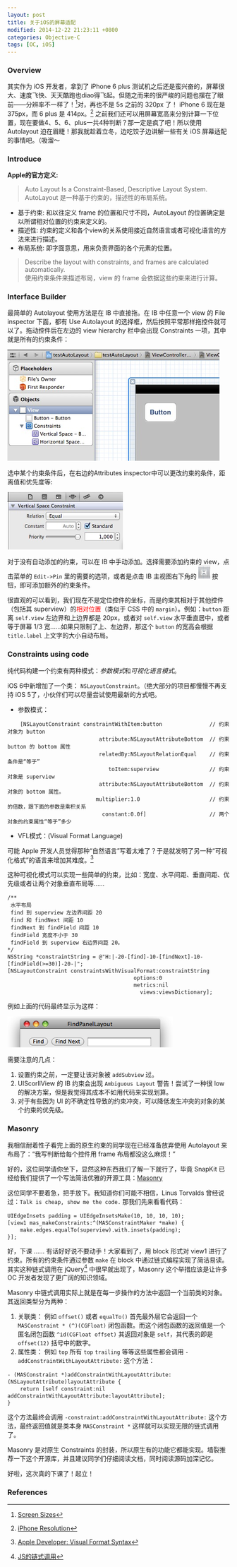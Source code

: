 ```yaml
---
layout: post
title: 关于iOS的屏幕适配
modified: 2014-12-22 21:23:11 +0800
categories: Objective-C
tags: [OC, iOS]
---
```


### Overview

其实作为 iOS 开发者，拿到了 iPhone 6 plus 测试机之后还是蛮兴奋的，屏幕很大、速度飞快、天天酷跑也diao得飞起。但随之而来的很严峻的问题也摆在了眼前——分辨率不一样了！[^1]对，再也不是 5s 之前的 320px 了！ iPhone 6 现在是 375px，而 6 plus 是 414px。[^2] 之前我们还可以用屏幕宽高来分别计算一下位置，现在要做4、5、6、plus一共4种判断？那一定是疯了吧！所以使用 Autolayout 迫在眉睫！那我就趁着立冬，边吃饺子边讲解一些有关 iOS 屏幕适配的事情吧。（吸溜～

### Introduce

**Apple的官方定义:**

> Auto Layout Is a Constraint-Based, Descriptive Layout System.<br />
> AutoLayout 是一种基于约束的，描述性的布局系统。 

- 基于约束: 和以往定义 frame 的位置和尺寸不同，AutoLayout 的位置确定是以所谓相对位置的约束来定义的。
- 描述性: 约束的定义和各个view的关系使用接近自然语言或者可视化语言的方法来进行描述。
- 布局系统: 即字面意思，用来负责界面的各个元素的位置。

> Describe the layout with constraints, and frames are calculated automatically.<br />
> 使用约束条件来描述布局，view 的 frame 会依据这些约束来进行计算。

### Interface Builder

最简单的 Autolayout 使用方法是在 IB 中直接拖。在 IB 中任意一个 view 的 File inspector 下面，都有 Use Autolayout 的选择框，然后按照平常那样拖控件就可以了。拖动控件后在左边的 view hierarchy 栏中会出现 Constraints 一项，其中就是所有的约束条件：

![](../images/autolayout/iblayout.jpg)

选中某个约束条件后，在右边的Attributes inspector中可以更改约束的条件，距离值和优先度等:

![](../images/autolayout/attributes-inspector.jpg)

对于没有自动添加的约束，可以在 IB 中手动添加。选择需要添加约束的 view，点击菜单的 `Edit->Pin` 里的需要的选项，或者是点击 IB 主视图右下角的 ![](../images/autolayout/cons_btn_in_ib.jpg)  按钮，即可添加额外的约束条件。

很直观的可以看到，我们现在不是定位控件的坐标，而是约束其相对于其他控件（包括其 superview）的<span style="color:#ff0000;">相对位置</span>（类似于 CSS 中的 `margin`）。例如：`button` 距离 `self.view` 左边界和上边界都是 20px，或者对 `self.view` 水平垂直居中，或者等于屏幕 1/3 宽……如果只限制了上、左边界，那这个 `button` 的宽高会根据 `title.label` 上文字的大小自动布局。

### Constraints using code

纯代码构建一个约束有两种模式：*参数模式*和*可视化语言模式*。

iOS 6中新增加了一个类： `NSLayoutConstraint`。（绝大部分的项目都慢慢不再支持 iOS 5了，小伙伴们可以尽量尝试使用最新的方式吧。

- 参数模式：
    
```objc
    [NSLayoutConstraint constraintWithItem:button               // 约束对象为 button
                             attribute:NSLayoutAttributeBottom  // 约束 button 的 bottom 属性
                             relatedBy:NSLayoutRelationEqual    // 约束条件是“等于”
                                toItem:superview                // 约束对象是 superview
                             attribute:NSLayoutAttributeBottom  // 约束对象的 bottom 属性。
                            multiplier:1.0                      // 约束的倍数，跟下面的参数是乘积关系
                              constant:0.0f]                    // 两个对象的约束属性“等于”多少
```
    
- VFL模式：(Visual Format Language)

可能 Apple 开发人员觉得那种“自然语言”写着太难了？于是就发明了另一种“可视化格式”的语言来增加其难度。[^3]

这种可视化模式可以实现一些简单的约束，比如：宽度、水平间距、垂直间距、优先级或者让两个对象垂直布局等……

```objc
/**
 水平布局
 find 到 superview 左边界间距 20
 find 和 findNext 间距 10
 findNext 到 findField 间距 10
 findField 宽度不小于 30
 findField 到 superview 右边界间距 20。
*/
NSString *constraintString = @"H:|-20-[find]-10-[findNext]-10-[findField(>=30)]-20-|";
[NSLayoutConstraint constraintsWithVisualFormat:constraintString
                                        options:0 
                                        metrics:nil 
                                          views:viewsDictionary];
```

例如上面的代码最终显示为这样：

![](../images/autolayout/completeLayout.png)


需要注意的几点：

1. 设置约束之前，一定要让该对象被 `addSubview` 过。
2. UIScorllView 的 IB 约束会出现 `Ambiguous Layout` 警告！尝试了一种很 low 的解决方案，但是我觉得其成本不如用代码来实现划算。
3. 对于有些因为 UI 的不确定性导致的约束冲突，可以降低发生冲突的对象的某个约束的优先级。

### Masonry

我相信耐着性子看完上面的原生约束的同学现在已经准备放弃使用 Autolayout 来布局了：“我写判断给每个控件用 frame 布局都没这么麻烦！”

好的，这位同学请你坐下，显然这种东西我们了解一下就行了，毕竟 SnapKit 已经给我们提供了一个写法简洁优雅的开源工具：[Masonry](https://github.com/SnapKit/Masonry)

这位同学不要着急，把手放下。我知道你们可能不相信，Linus Torvalds 曾经说过：`Talk is cheap, show me the code.` 那我们先来看看代码：

```objc
UIEdgeInsets padding = UIEdgeInsetsMake(10, 10, 10, 10);
[view1 mas_makeConstraints:^(MASConstraintMaker *make) {
    make.edges.equalTo(superview).with.insets(padding);
}];
```

好，下课 …… 有话好好说不要动手！大家看到了，用 block 形式对 view1 进行了约束。所有的约束条件通过参数 `make` 在 block 中通过链式编程实现了简洁易读。其实这种链式调用在 jQuery[^4] 中很早就出现了，Masonry 这个举措应该是让许多 OC 开发者发现了更广阔的知识领域。

Masonry 中链式调用实际上就是在每一步操作的方法中返回一个当前类的对象。其返回类型分为两种：

1. 关联类： 例如 `offset()` 或者 `equalTo()`
首先最外层它会返回一个 `MASConstraint * (^)(CGFloat)` 闭包函数。而这个闭包函数的返回值是一个匿名闭包函数 `^id(CGFloat offset)` 其返回对象是 `self`，其代表的即是 `offset(12)` 括号中的数字。
2. 属性类： 例如 `top`
所有 `top` `trailing` 等等这些属性都会调用 `-addConstraintWithLayoutAttribute:` 这个方法：

```objc
- (MASConstraint *)addConstraintWithLayoutAttribute:(NSLayoutAttribute)layoutAttribute {
    return [self constraint:nil addConstraintWithLayoutAttribute:layoutAttribute];
}
```

这个方法最终会调用 `-constraint:addConstraintWithLayoutAttribute:` 这个方法，最终返回值就是类本身 `MASConstraint *` 这样就可以实现无限的链式调用了。

Masonry 是对原生 Constraints 的封装，所以原生有的功能它都能实现。墙裂推荐一下这个开源库，并且建议同学们仔细阅读文档，同时阅读源码加深记忆。

好啦，这次真的下课了！起立！

### References

[^1]: [Screen Sizes](http://screensiz.es/phone)  
[^2]: [iPhone Resolution](http://iosres.com)  
[^3]: [Apple Developer: Visual Format Syntax](https://developer.apple.com/library/content/documentation/UserExperience/Conceptual/AutolayoutPG/VisualFormatLanguage.html)  
[^4]: [JS的链式调用](http://www.cnblogs.com/xesam/articles/2259485.html)

